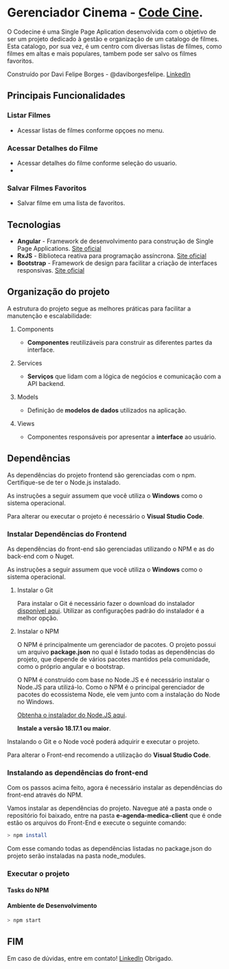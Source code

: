 # Gerenciador Cinema - [Code Cine](https://code-cine-webapp.onrender.com/filmes/inicial).

O Codecine é uma Single Page Aplication desenvolvida com o objetivo de ser um projeto dedicado à gestão e organização de um catalogo de filmes. Esta catalogo, por sua vez, é um centro com diversas listas de filmes, como filmes em altas e mais populares, tambem pode ser salvo os filmes favoritos.

Construído por Davi Felipe Borges - @daviborgesfelipe. [LinkedIn](https://www.linkedin.com/in/davi-borges-felipe/)

## Principais Funcionalidades

### Listar Filmes

* Acessar listas de filmes conforme opçoes no menu.
  
### Acessar Detalhes do Filme

* Acessar detalhes do filme conforme seleção do usuario.
* 
### Salvar Filmes Favoritos

* Salvar filme em uma lista de favoritos.

## Tecnologias

* **Angular** - Framework de desenvolvimento para construção de Single Page Applications. [Site oficial](https://angular.dev)
* **RxJS** -  Biblioteca reativa para programação assíncrona. [Site oficial](https://rxjs.dev)
* **Bootstrap** - Framework de design para facilitar a criação de interfaces responsivas. [Site oficial](https://getbootstrap.com)


## Organização do projeto

A estrutura do projeto segue as melhores práticas para facilitar a manutenção e escalabilidade:

1. Components
	
    * **Componentes** reutilizáveis para construir as diferentes partes da interface. 

2. Services
	
    * **Serviços** que lidam com a lógica de negócios e comunicação com a API backend.

3. Models
	
    * Definição de **modelos de dados** utilizados na aplicação.

4. Views
    
    * Componentes responsáveis por apresentar a **interface** ao usuário.
 

## Dependências

As dependências do projeto frontend são gerenciadas com o npm. Certifique-se de ter o Node.js instalado.

As instruções a seguir assumem que você utiliza o **Windows** como o sistema operacional.

Para alterar ou executar o projeto é necessário o **Visual Studio Code**.

### Instalar Dependências do Frontend
As dependências do front-end são gerenciadas utilizando o NPM e as do back-end com o Nuget.

As instruções a seguir assumem que você utiliza o **Windows** como o sistema operacional.

1. Instalar o Git

    Para instalar o Git é necessário fazer o download do instalador [disponível aqui](https://git-for-windows.github.io/).
    Utilizar as configurações padrão do instalador é a melhor opção.

2. Instalar o NPM

    O NPM é principalmente um gerenciador de pacotes. O projeto possui um arquivo **package.json** no qual é listado todas as dependências do projeto, que depende de vários pacotes mantidos pela comunidade, como o próprio angular e o bootstrap.

    O NPM é construído com base no Node.JS e é necessário instalar o Node.JS para utilizá-lo. Como o NPM é o principal gerenciador de pacotes do ecossistema Node, ele vem junto com a instalação do Node no Windows.

    [Obtenha o instalador do Node.JS aqui](https://nodejs.org/en/).

    **Instale a versão 18.17.1 ou maior**.

Instalando o Git e o Node você poderá adquirir e executar o projeto.

Para alterar o Front-end recomendo a utilização do **Visual Studio Code**.

### Instalando as dependências do front-end

Com os passos acima feito, agora é necessário instalar as dependências do front-end através do NPM.

Vamos instalar as dependências do projeto. Navegue até a pasta onde o repositório foi baixado, entre na pasta **e-agenda-medica-client** que é onde estão os arquivos do Front-End e execute o seguinte comando:

```bash
> npm install
```

Com esse comando todas as dependências listadas no package.json do projeto serão instaladas na pasta node_modules.

### Executar o projeto

#### Tasks do NPM

#### Ambiente de Desenvolvimento

```bash
> npm start
```

## FIM

Em caso de dúvidas, entre em contato! [LinkedIn](https://www.linkedin.com/in/davi-borges-felipe/)
Obrigado.
